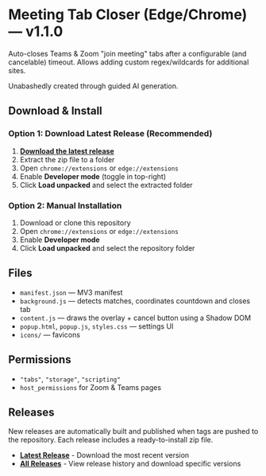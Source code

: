 
# Meeting Tab Closer (Edge/Chrome) — v1.1.0

Auto-closes Teams & Zoom "join meeting" tabs after a configurable (and cancelable) timeout. Allows adding custom regex/wildcards for additional sites.

Unabashedly created through guided AI generation.

## Download & Install

### Option 1: Download Latest Release (Recommended)
1. **[Download the latest release](https://github.com/seanfisher/meeting-tab-closer-extension/releases/latest/download/meeting-tab-closer.zip)** 
2. Extract the zip file to a folder
3. Open `chrome://extensions` or `edge://extensions`
4. Enable **Developer mode** (toggle in top-right)
5. Click **Load unpacked** and select the extracted folder

### Option 2: Manual Installation
1. Download or clone this repository
2. Open `chrome://extensions` or `edge://extensions`
3. Enable **Developer mode**
4. Click **Load unpacked** and select the repository folder

## Files
- `manifest.json` — MV3 manifest
- `background.js` — detects matches, coordinates countdown and closes tab
- `content.js` — draws the overlay + cancel button using a Shadow DOM
- `popup.html`, `popup.js`, `styles.css` — settings UI
- `icons/` — favicons

## Permissions
- `"tabs"`, `"storage"`, `"scripting"`
- `host_permissions` for Zoom & Teams pages

## Releases

New releases are automatically built and published when tags are pushed to the repository. Each release includes a ready-to-install zip file.

- **[Latest Release](https://github.com/seanfisher/meeting-tab-closer-extension/releases/latest)** - Download the most recent version
- **[All Releases](https://github.com/seanfisher/meeting-tab-closer-extension/releases)** - View release history and download specific versions

